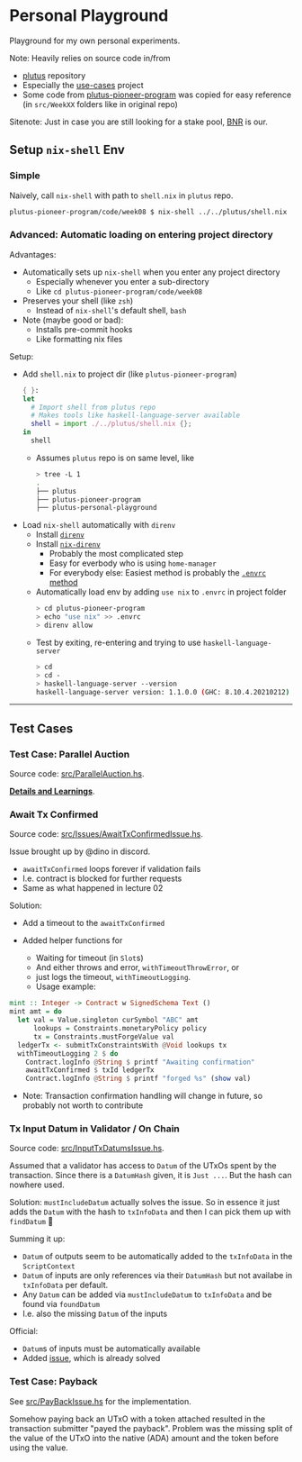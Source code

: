 
# Personal Playground


Playground for my own personal experiments.

Note: Heavily relies on source code in/from
- [plutus](https://github.com/input-output-hk/plutus) repository
- Especially the [use-cases](https://github.com/input-output-hk/plutus/tree/master/plutus-use-cases) project
- Some code from [plutus-pioneer-program](https://github.com/input-output-hk/plutus-pioneer-program) was copied for easy reference (in `src/WeekXX` folders like in original repo)


Sitenote: Just in case you are still looking for a stake pool, [BNR](https://blocknroll101.github.io/) is our.


## Setup `nix-shell` Env

### Simple

Naively, call `nix-shell` with path to `shell.nix` in `plutus` repo.
```bash
plutus-pioneer-program/code/week08 $ nix-shell ../../plutus/shell.nix
```

### Advanced: Automatic loading on entering project directory

Advantages:
- Automatically sets up `nix-shell` when you enter any project directory
  - Especially whenever you enter a sub-directory
  - Like `cd plutus-pioneer-program/code/week08`
- Preserves your shell (like `zsh`)
  - Instead of `nix-shell`'s default shell, `bash`
- Note (maybe good or bad):
  - Installs pre-commit hooks
  - Like formatting nix files

Setup:
- Add `shell.nix` to project dir (like `plutus-pioneer-program`)
  ```nix
  { }:
  let
    # Import shell from plutus repo
    # Makes tools like haskell-language-server available
    shell = import ./../plutus/shell.nix {};
  in
    shell
  ```
  - Assumes `plutus` repo is on same level, like
    ```bash
    > tree -L 1
    .
    ├── plutus
    ├── plutus-pioneer-program
    ├── plutus-personal-playground
    ```
- Load `nix-shell` automatically with `direnv`
  - Install [`direnv`](https://github.com/direnv/direnv)
  - Install [`nix-direnv`](https://github.com/nix-community/nix-direnv)
    - Probably the most complicated step
    - Easy for everbody who is using `home-manager`
    - For everybody else: Easiest method is probably the [`.envrc` method](https://github.com/nix-community/nix-direnv#direnv-source_url)
  - Automatically load env by adding `use nix` to `.envrc` in project folder
    ```bash
    > cd plutus-pioneer-program
    > echo "use nix" >> .envrc
    > direnv allow
    ```
  - Test by exiting, re-entering and trying to use `haskell-language-server`
    ```bash
    > cd
    > cd -
    > haskell-language-server --version
    haskell-language-server version: 1.1.0.0 (GHC: 8.10.4.20210212) (PATH: /nix/store/ygfxr40id5jsyg2g3yb0drqj0fspp322-haskell-language-server-exe-haskell-language-server-1.1.0.0/bin/haskell-language-server)
    ```

---


## Test Cases


### Test Case: Parallel Auction

Source code: [src/ParallelAuction.hs](src/ParallelAuction.hs).

**[Details and Learnings](docs/LearningsParallelAuction.md)**.



### Await Tx Confirmed

Source code: [src/Issues/AwaitTxConfirmedIssue.hs](src/Issues/AwaitTxConfirmedIssue.hs).

Issue brought up by @dino in discord.
- `awaitTxConfirmed` loops forever if validation fails
- I.e. contract is blocked for further requests
- Same as what happened in lecture 02

Solution:
- Add a timeout to the `awaitTxConfirmed`

- Added helper functions for
  - Waiting for timeout (in `Slot`s)
  - And either throws and error, `withTimeoutThrowError`, or
  - just logs the timeout, `withTimeoutLogging`.
  - Usage example:
```haskell
mint :: Integer -> Contract w SignedSchema Text ()
mint amt = do
  let val = Value.singleton curSymbol "ABC" amt
      lookups = Constraints.monetaryPolicy policy
      tx = Constraints.mustForgeValue val
  ledgerTx <- submitTxConstraintsWith @Void lookups tx
  withTimeoutLogging 2 $ do
    Contract.logInfo @String $ printf "Awaiting confirmation"
    awaitTxConfirmed $ txId ledgerTx
    Contract.logInfo @String $ printf "forged %s" (show val)
```

- Note: Transaction confirmation handling will change in future, so probably not worth to contribute




### Tx Input Datum in Validator / On Chain

Source code: [src/InputTxDatumsIssue.hs](src/InputTxDatumsIssue.hs).

Assumed that a validator has access to `Datum` of the UTxOs spent by the transaction. Since there is a `DatumHash` given, it is `Just ...`. But the hash can nowhere used.

Solution: `mustIncludeDatum` actually solves the issue. So in essence it just adds the `Datum` with the hash to `txInfoData` and then I can pick them up with `findDatum` :tada:

Summing it up:
- `Datum` of outputs seem to be automatically added to the `txInfoData` in the `ScriptContext`
- `Datum` of inputs are only references via their `DatumHash` but not availabe in `txInfoData` per default.
- Any `Datum` can be added via `mustIncludeDatum` to `txInfoData` and be found via `foundDatum`
- I.e. also the missing `Datum` of the inputs


Official:
- `Datum`s of inputs must be automatically available
- Added [issue](https://github.com/input-output-hk/plutus/issues/3119), which is already solved



### Test Case: Payback

See [src/PayBackIssue.hs](src/PayBackIssue.hs) for the implementation.

Somehow paying back an UTxO with a token attached resulted in the transaction submitter "payed the payback". Problem was the missing split of the value of the UTxO into the native (ADA) amount and the token before using the value.
